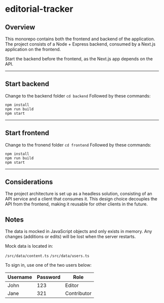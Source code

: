 # editorial-tracker

## **Overview**

This monorepo contains both the frontend and backend of the application. The project consists of a Node + Express backend, consumed by a Next.js application on the frontend.

Start the backend before the frontend, as the Next.js app depends on the API.

---

## **Start backend**

Change to the backend folder `cd backend`
Followed by these commands:

```
npm install
npm run build
npm start
```

---

## **Start frontend**

Change to the fronend folder `cd frontend`
Followed by these commands:

```
npm install
npm run build
npm start
```

---

## **Considerations**

The project architecture is set up as a headless solution, consisting of an API service and a client that consumes it. This design choice decouples the API from the frontend, making it reusable for other clients in the future.

## **Notes**

The data is mocked in JavaScript objects and only exists in memory. Any changes (additions or edits) will be lost when the server restarts.

Mock data is located in:

`/src/data/content.ts`
`/src/data/users.ts`

To sign in, use one of the two users below:

| Username | Password | Role        |
| -------- | -------- | ----------- |
| John     | 123      | Editor      |
| Jane     | 321      | Contributor |
